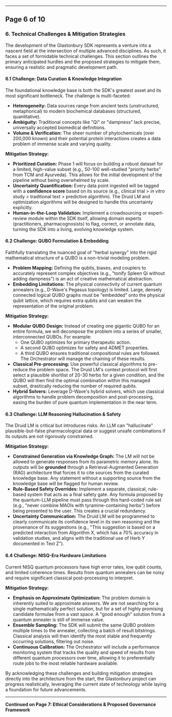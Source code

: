 ***

## **Page 6 of 10**

### **6. Technical Challenges & Mitigation Strategies**

The development of the Glastonbury SDK represents a venture into a nascent field at the intersection of multiple advanced disciplines. As such, it faces a set of formidable technical challenges. This section outlines the primary anticipated hurdles and the proposed strategies to mitigate them, ensuring a realistic and pragmatic development path.

#### **6.1 Challenge: Data Curation & Knowledge Integration**
The foundational knowledge base is both the SDK's greatest asset and its most significant bottleneck. The challenge is multi-faceted:
*   **Heterogeneity:** Data sources range from ancient texts (unstructured, metaphorical) to modern biochemical databases (structured, quantitative).
*   **Ambiguity:** Traditional concepts like "Qi" or "dampness" lack precise, universally accepted biomedical definitions.
*   **Volume & Verification:** The sheer number of phytochemicals (over 200,000 known) and their potential protein interactions creates a data problem of immense scale and varying quality.

**Mitigation Strategy:**
*   **Prioritized Curation:** Phase 1 will focus on building a robust dataset for a limited, high-value subset (e.g., 50-100 well-studied "priority herbs" from TCM and Ayurveda). This allows for the initial development of the pipeline without being overwhelmed by scale.
*   **Uncertainty Quantification:** Every data point ingested will be tagged with a **confidence score** based on its source (e.g., clinical trial > *in vitro* study > traditional text > predictive algorithm). The Druid LM and optimization algorithms will be designed to handle this uncertainty explicitly.
*   **Human-in-the-Loop Validation:** Implement a crowdsourcing or expert-review module within the SDK itself, allowing domain experts (practitioners, pharmacognosists) to flag, correct, or annotate data, turning the SDK into a living, evolving knowledge system.

#### **6.2 Challenge: QUBO Formulation & Embedding**
Faithfully translating the nuanced goal of "herbal synergy" into the rigid mathematical structure of a QUBO is a non-trivial modeling problem.
*   **Problem Mapping:** Defining the qubits, biases, and couplers to accurately represent complex objectives (e.g., "tonify Spleen Qi without adding dampness") is an act of creative mathematical abstraction.
*   **Embedding Limitations:** The physical connectivity of current quantum annealers (e.g., D-Wave's Pegasus topology) is limited. Large, densely connected logical QUBO graphs must be "embedded" onto the physical qubit lattice, which requires extra qubits and can weaken the representation of the original problem.

**Mitigation Strategy:**
*   **Modular QUBO Design:** Instead of creating one gigantic QUBO for an entire formula, we will decompose the problem into a series of smaller, interconnected QUBOs. For example:
    *   One QUBO optimizes for primary therapeutic action.
    *   A second QUBO optimizes for safety and ADMET properties.
    *   A third QUBO ensures traditional compositional rules are followed.
    The Orchestrator will manage the chaining of these results.
*   **Classical Pre-processing:** Use powerful classical algorithms to pre-reduce the problem space. The Druid LM's context protocol will first select a plausible shortlist of 20-30 herbs for a given condition, and the QUBO will then find the optimal combination within this managed subset, drastically reducing the number of required qubits.
*   **Hybrid Solvers:** Leverage D-Wave's hybrid solvers, which use classical algorithms to handle problem decomposition and post-processing, easing the burden of pure quantum implementation in the near term.

#### **6.3 Challenge: LLM Reasoning Hallucination & Safety**
The Druid LM is critical but introduces risks. An LLM can "hallucinate" plausible-but-false pharmacological data or suggest unsafe combinations if its outputs are not rigorously constrained.

**Mitigation Strategy:**
*   **Constrained Generation via Knowledge Graph:** The LM will not be allowed to generate responses from its parametric memory alone. Its outputs will be **grounded** through a Retrieval-Augmented Generation (RAG) architecture that forces it to cite sources from the curated knowledge base. Any statement without a supporting source from the knowledge base will be flagged for human review.
*   **Rule-Based Safety Overrides:** Implement a separate, classical, rule-based system that acts as a final safety gate. Any formula proposed by the quantum-LLM pipeline must pass through this hard-coded rule set (e.g., "never combine MAOIs with tyramine-containing herbs") before being presented to the user. This creates a crucial redundancy.
*   **Uncertainty Communication:** The Druid LM will be programmed to clearly communicate its confidence level in its own reasoning and the provenance of its suggestions (e.g., "This suggestion is based on a predicted interaction from Algorithm X, which has a 70% accuracy in validation studies, and aligns with the traditional use of Herb Y documented in Text Z").

#### **6.4 Challenge: NISQ-Era Hardware Limitations**
Current NISQ quantum processors have high error rates, low qubit counts, and limited coherence times. Results from quantum annealers can be noisy and require significant classical post-processing to interpret.

**Mitigation Strategy:**
*   **Emphasis on Approximate Optimization:** The problem domain is inherently suited to approximate answers. We are not searching for a single mathematically perfect solution, but for a set of highly promising candidate formulae from a vast space. A "good enough" solution from a quantum annealer is still of immense value.
*   **Ensemble Sampling:** The SDK will submit the same QUBO problem multiple times to the annealer, collecting a batch of result bitstrings. Classical analysis will then identify the most stable and frequently occurring solutions, filtering out noise.
*   **Continuous Calibration:** The Orchestrator will include a performance monitoring system that tracks the quality and speed of results from different quantum processors over time, allowing it to preferentially route jobs to the most reliable hardware available.

By acknowledging these challenges and building mitigation strategies directly into the architecture from the start, the Glastonbury project can progress realistically, leveraging the current state of technology while laying a foundation for future advancements.

---
**Continued on Page 7: Ethical Considerations & Proposed Governance Framework**
